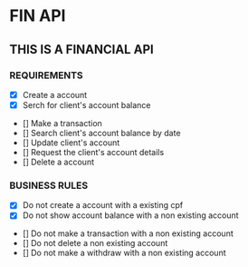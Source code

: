 # FIN API

## THIS IS A FINANCIAL API

### REQUIREMENTS 

- [x] Create a account
- [x] Serch for client's account balance
- [] Make a transaction
- [] Search client's account balance by date
- [] Update client's account
- [] Request the client's account details
- [] Delete a account

### BUSINESS RULES 

- [x] Do not create a account with a existing cpf
- [x] Do not show account balance with a non existing account
- [] Do not make a transaction with a non existing account
- [] Do not delete a non existing account
- [] Do not make a withdraw with a non existing account